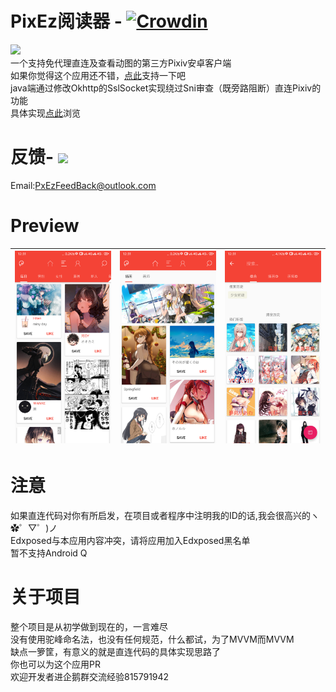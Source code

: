# PixEz阅读器 - [![Crowdin](https://img.shields.io/badge/Get%20it%20on-Play-green.svg)](https://play.google.com/store/apps/details?id=com.perol.asdpl.play.pixivez)
![](https://github.com/Notsfsssf/Pix-EzViewer/blob/master/app/src/main/res/mipmap-xxhdpi/ic_launcherep.png)<br/>
一个支持免代理直连及查看动图的第三方Pixiv安卓客户端<br/>
如果你觉得这个应用还不错，[点此](https://github.com/Notsfsssf/Pix-EzViewer/blob/master/donation/README.md)支持一下吧<br/>
java端通过修改Okhttp的SslSocket实现绕过Sni审查（既旁路阻断）直连Pixiv的功能<br/>
具体实现[点此](https://github.com/Notsfsssf/Pix-EzViewer/tree/master/app/src/main/java/com/perol/asdpl/pixivez/networks)浏览<br/>
# 反馈- ![](https://img.shields.io/badge/PR-welcome-blue.svg)
Email:PxEzFeedBack@outlook.com
# Preview
|![Preview](1.png) | ![Preview](2.png) | ![Preview](3.png) |
|:-------------------:|:------------------------:|:-----------------:|
# 注意
如果直连代码对你有所启发，在项目或者程序中注明我的ID的话,我会很高兴的ヽ✿゜▽゜)ノ<br/>
Edxposed与本应用内容冲突，请将应用加入Edxposed黑名单  <br/>
暂不支持Android Q<br/>
# 关于项目
整个项目是从初学做到现在的，一言难尽<br/>没有使用驼峰命名法，也没有任何规范，什么都试，为了MVVM而MVVM<br/>缺点一箩筐，有意义的就是直连代码的具体实现思路了<br/>
你也可以为这个应用PR<br/>
欢迎开发者进企鹅群交流经验815791942


